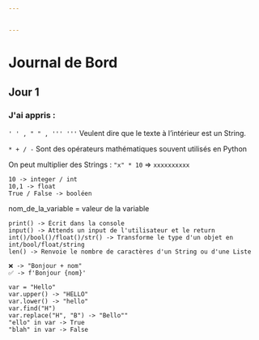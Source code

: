 ```yaml
---


---
```


<h1> Journal de Bord 
</h1><h2> Jour 1
</h2><h3> J'ai appris :
</h3><p><code>' ' , " " , ''' '''</code> Veulent dire que le texte à l’intérieur est un String.</p>
<p><code>* + / -</code> Sont des opérateurs mathématiques souvent utilisés en Python</p>
<p>On peut multiplier des Strings : <code>"x" * 10</code> =&gt; <code>xxxxxxxxxx</code></p>
<p><code>10 -&gt; integer / int</code><br>
<code>10,1 -&gt; float</code><br>
<code>True / False -&gt; booléen</code></p>
<p>nom_de_la_variable = valeur de la variable</p>
<pre><code>print() -&gt; Écrit dans la console
input() -&gt; Attends un input de l'utilisateur et le return
int()/bool()/float()/str() -&gt; Transforme le type d'un objet en int/bool/float/string 
len() -&gt; Renvoie le nombre de caractères d'un String ou d'une Liste
</code></pre>
<p><code>❌ -&gt; "Bonjour + nom"</code><br>
<code>✅ -&gt; f'Bonjour {nom}'</code></p>
<pre><code>var = "Hello"
var.upper() -&gt; "HELLO" 
var.lower() -&gt; "hello"
var.find("H")
var.replace("H", "B") -&gt; "Bello""
"ello" in var -&gt; True
"blah" in var -&gt; False
</code></pre>

